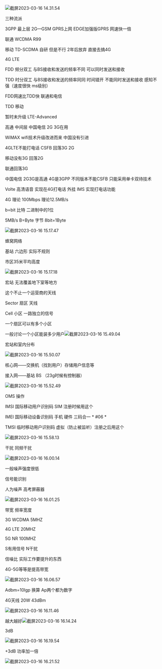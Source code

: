 ![截屏2023-03-16 14.31.54](https://raw.githubusercontent.com/Binaryhuang69/PicGo/master/%E6%88%AA%E5%B1%8F2023-03-16%2014.31.54.png)

三种流派

3GPP 最上层    2G—GSM   GPRS上网  EDGE加强版GPRS  网速快一倍

联通 WCDMA R99 

移动 TD-SCDMA 自研 但是不行 2年后放弃 直接去搞4G

4G LTE 

FDD 频分双工    与BS接收和发送的频率不同 可以同时发送和接收

TDD 时分双工    与BS接收和发送的频率同同  时间错开 不能同时发送和接收 感知不强（速度很快 ms级别）

FDD网速比TDD快 联通和电信

TDD 移动

暂时未升级 LTE-Advanced

高通 中间层  中国电信 2G 3G在用

WiMAX    wifi技术升级改进而来    中国没有引进



4GLTE不能打电话 CSFB 回落3G 2G 

移动没有3G 回落2G

联通回落3G

中国电信 2G3G是高通    4G是3GPP   不同版本不能CSFB 只能采用单卡双待技术

Volte 高清语音 实现在4G打电话 外挂 IMS 实现打电话功能

4G 理论 100Mbps  理论12.5MB/s

b=bit 比特    二进制中的1位

5MB/s B=Byte 字节      8bit=1Byte

![截屏2023-03-16 15.17.47](https://raw.githubusercontent.com/Binaryhuang69/PicGo/master/%E6%88%AA%E5%B1%8F2023-03-16%2015.17.47.png)



蜂窝网络

基站 六边形    实际不规则

市区35米平均高度   



![截屏2023-03-16 15.17.18](https://raw.githubusercontent.com/Binaryhuang69/PicGo/master/%E6%88%AA%E5%B1%8F2023-03-16%2015.17.18.png)

宏站 无法覆盖地下室等地方

这个不止一个运营商的天线

Sector 扇区 天线

Cell 小区 一路独立的信号

一个扇区可以有多个小区

一般讨论一个小区能装多少用户![截屏2023-03-16 15.49.04](https://raw.githubusercontent.com/Binaryhuang69/PicGo/master/%E6%88%AA%E5%B1%8F2023-03-16%2015.49.04.png)



宏站和室内分布 



![截屏2023-03-16 15.50.07](https://raw.githubusercontent.com/Binaryhuang69/PicGo/master/%E6%88%AA%E5%B1%8F2023-03-16%2015.50.07.png)

核心网——交换机（找到用户）存储用户信息等

接入网——基站 BS （23g时候有控制器）

![截屏2023-03-16 15.52.49](https://raw.githubusercontent.com/Binaryhuang69/PicGo/master/%E6%88%AA%E5%B1%8F2023-03-16%2015.52.49.png)

OMS 操作

IMSI 国际移动用户识别码 SIM 注册时候用这个

IMEI 国际移动设备识别码 手机 硬件 三码合一       *  #06 *

TMSI 临时移动用户识别码  虚拟（防止被监听）注册之后用这个

![截屏2023-03-16 15.58.13](https://raw.githubusercontent.com/Binaryhuang69/PicGo/master/%E6%88%AA%E5%B1%8F2023-03-16%2015.58.13.png)

干扰 同频干扰

![截屏2023-03-16 16.00.14](https://raw.githubusercontent.com/Binaryhuang69/PicGo/master/%E6%88%AA%E5%B1%8F2023-03-16%2016.00.14.png)

一般噪声强度很低

信号能识别

人为噪声 高考屏蔽器

![截屏2023-03-16 16.01.25](https://raw.githubusercontent.com/Binaryhuang69/PicGo/master/%E6%88%AA%E5%B1%8F2023-03-16%2016.01.25.png)

带宽 频率宽度

3G WCDMA 5MHZ

4G LTE 20MHZ

5G NR 100MHZ

S有用信号 N干扰   

信噪比 实际工作要提升的东西

4G-5G等等是提高带宽



![截屏2023-03-16 16.06.57](https://raw.githubusercontent.com/Binaryhuang69/PicGo/master/%E6%88%AA%E5%B1%8F2023-03-16%2016.06.57.png)

Adbm=10lgp    换算 Ap两个都为数字

4G天线 20W 43dBm



![截屏2023-03-16 16.11.46](https://raw.githubusercontent.com/Binaryhuang69/PicGo/master/%E6%88%AA%E5%B1%8F2023-03-16%2016.11.46.png)

越大越好![截屏2023-03-16 16.14.24](https://raw.githubusercontent.com/Binaryhuang69/PicGo/master/%E6%88%AA%E5%B1%8F2023-03-16%2016.14.24.png)

3dB

![截屏2023-03-16 16.19.54](https://raw.githubusercontent.com/Binaryhuang69/PicGo/master/%E6%88%AA%E5%B1%8F2023-03-16%2016.19.54.png)

+3dB 功率加一倍

![截屏2023-03-16 16.21.52](https://raw.githubusercontent.com/Binaryhuang69/PicGo/master/%E6%88%AA%E5%B1%8F2023-03-16%2016.21.52.png)